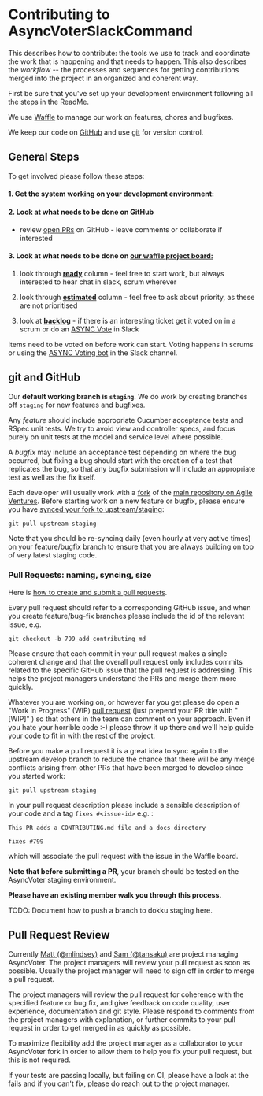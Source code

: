 # Contributing to AsyncVoterSlackCommand

This describes how to contribute:  the tools we use to track and
coordinate the work that is happening and that needs to happen. This also describes the
*workflow* -- the processes and sequences for getting contributions merged into the project in an organized and coherent way.

First be sure that you've set up your development environment following all the steps in the ReadMe.

We use [Waffle](https://waffle.io/AgileVentures/asyncvoter-slack-command) to manage our work on features, chores and bugfixes.

We keep our code on [GitHub](http://github.com) and use [git](https://git-scm.com) for version control.


## General Steps
To get involved please follow these steps:

#### 1. Get the system working on your development environment:

#### 2. Look at what needs to be done on GitHub

* review [open PRs](https://github.com/AgileVentures/async-voter-slack-command/pulls) on GitHub - leave comments or collaborate if interested


#### 3. Look at what needs to be done on [our waffle project board:](https://waffle.io/AgileVentures/async-voter-slack-command)

  1. look through **[ready](https://waffle.io/AgileVentures/async-voter-slack-command)** column - feel free to start work, but always interested to hear chat in slack, scrum wherever

  3. look through **[estimated](https://waffle.io/AgileVentures/async-voter-slack-command)** column - feel free to ask about priority, as these are not prioritised

  4. look at **[backlog](https://waffle.io/AgileVentures/async-voter-slack-command)** - if there is an interesting ticket get it voted on in a scrum or do an [ASYNC Vote](https://github.com/AgileVentures/AgileVentures/blob/master/ASYNC_VOTING.md) in Slack

  Items need to be voted on before work can start.  Voting happens in scrums or using the [ASYNC Voting bot](https://github.com/AgileVentures/AgileVentures/blob/master/ASYNC_VOTING.md) in the Slack channel.



## git and GitHub
Our **default working branch is `staging`**.  We do work by creating branches off `staging` for new features and bugfixes.

Any *feature* should include appropriate Cucumber acceptance tests and RSpec unit tests.  We try to avoid view and controller specs, and focus purely on unit tests at the model and service level where possible.

A *bugfix* may include an acceptance test depending on where the bug occurred, but fixing a bug should start with the creation of a test that replicates the bug, so that any bugfix submission will include an appropriate test as well as the fix itself.

Each developer will usually work with a [fork](https://help.github.com/articles/fork-a-repo/) of the [main repository on Agile Ventures](https://github.com/AgileVentures/async-voter-slack-command). Before starting work on a new feature or bugfix, please ensure you have [synced your fork to upstream/staging](https://help.github.com/articles/syncing-a-fork/):

```
git pull upstream staging
```

Note that you should be re-syncing daily (even hourly at very active times) on your
feature/bugfix branch to ensure that you are always building on top of very latest staging code.

### Pull Requests: naming, syncing, size
Here is [how to create and submit a pull requests](https://github.com/AgileVentures/WebsiteOne/blob/develop/docs/how_to_submit_a_pull_request_on_github.md).

Every pull request should refer to a corresponding GitHub issue, and when you create feature/bug-fix branches please include the id of the relevant issue, e.g.

```
git checkout -b 799_add_contributing_md
```

Please ensure that each commit in your pull request makes a single coherent change and that the overall pull request only includes commits related to the specific GitHub issue that the pull request is addressing.  This helps the project managers understand the PRs and merge them more quickly.

Whatever you are working on, or however far you get please do open a "Work in Progress" (WIP) [pull request](https://help.github.com/articles/creating-a-pull-request/) (just prepend your PR title with "[WIP]" ) so that others in the team can comment on your approach.  Even if you hate your horrible code :-) please throw it up there and we'll help guide your code to fit in with the rest of the project.


Before you make a pull request it is a great idea to sync again to the upstream develop branch to reduce the chance that there will be any merge conflicts arising from other PRs that have been merged to develop since you started work:

```
git pull upstream staging
```

In your pull request description please include a sensible description of your code and a tag `fixes #<issue-id>` e.g. :

```
This PR adds a CONTRIBUTING.md file and a docs directory

fixes #799
```

which will associate the pull request with the issue in the Waffle board.

**Note that before submitting a PR**, your branch should be tested on the AsyncVoter staging environment.

**Please have an existing member walk you through this process.**

TODO: Document how to push a branch to dokku staging here.

Pull Request Review
-------------------

Currently [Matt (@mlindsey)](https://github.com/mattlindsey "Matt (@mlindsey)") and [Sam (@tansaku)](https://github.com/tansaku) are project managing AsyncVoter.  The project managers will review your pull request as soon as possible.  Usually the project manager will need to sign off in order to merge a pull request.

The project managers will review the pull request for coherence with the specified feature or bug fix, and give feedback on code quality, user experience, documentation and git style.  Please respond to comments from the project managers with explanation, or further commits to your pull request in order to get merged in as quickly as possible.

To maximize flexibility add the project manager as a collaborator to your AsyncVoter fork in order to allow them to help you fix your pull request, but this is not required.

If your tests are passing locally, but failing on CI, please have a look at the fails and if you can't fix, please do reach out to the project manager.

